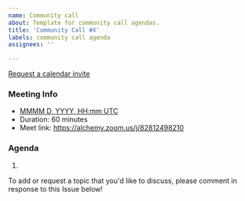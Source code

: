 ```yaml
---
name: Community call
about: Template for community call agendas.
title: 'Community Call #X'
labels: community call agenda
assignees: ''

---
```


[Request a calendar invite](mailto:jason.windawi@alchemy.com)

### Meeting Info
- [MMMM D, YYYY, HH:mm UTC](https://savvytime.com/converter/utc-to-germany-berlin-united-kingdom-london-ny-new-york-city-ca-san-francisco-china-shanghai-japan-tokyo-australia-sydney/MMM-d-YYYY/h-mmA)
- Duration: 60 minutes
- Meet link: https://alchemy.zoom.us/j/82812498210

### Agenda
1.

To add or request a topic that you'd like to discuss, please comment in response to this Issue below!
